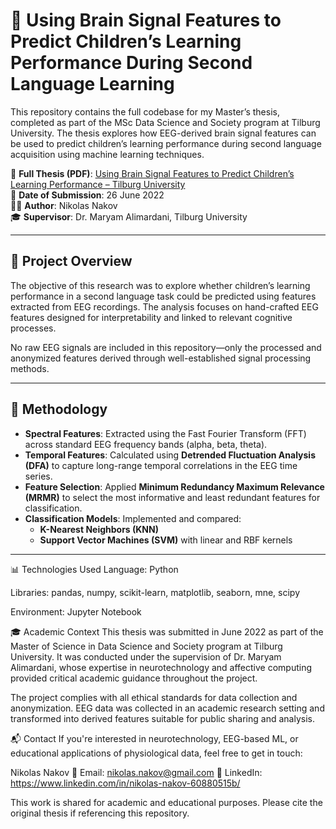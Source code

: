 # 🧠 Using Brain Signal Features to Predict Children’s Learning Performance During Second Language Learning

This repository contains the full codebase for my Master’s thesis, completed as part of the MSc Data Science and Society program at Tilburg University. The thesis explores how EEG-derived brain signal features can be used to predict children’s learning performance during second language acquisition using machine learning techniques.

📄 **Full Thesis (PDF)**: [Using Brain Signal Features to Predict Children’s Learning Performance – Tilburg University](https://arno.uvt.nl/show.cgi?fid=161326)  
📅 **Date of Submission**: 26 June 2022  
👨‍🎓 **Author**: Nikolas Nakov  
🎓 **Supervisor**: Dr. Maryam Alimardani, Tilburg University

---

## 🧠 Project Overview

The objective of this research was to explore whether children’s learning performance in a second language task could be predicted using features extracted from EEG recordings. The analysis focuses on hand-crafted EEG features designed for interpretability and linked to relevant cognitive processes.

No raw EEG signals are included in this repository—only the processed and anonymized features derived through well-established signal processing methods.

---

## 🧪 Methodology

- **Spectral Features**: Extracted using the Fast Fourier Transform (FFT) across standard EEG frequency bands (alpha, beta, theta).
- **Temporal Features**: Calculated using **Detrended Fluctuation Analysis (DFA)** to capture long-range temporal correlations in the EEG time series.
- **Feature Selection**: Applied **Minimum Redundancy Maximum Relevance (MRMR)** to select the most informative and least redundant features for classification.
- **Classification Models**: Implemented and compared:
  - **K-Nearest Neighbors (KNN)**
  - **Support Vector Machines (SVM)** with linear and RBF kernels

---

📊 Technologies Used
Language: Python

Libraries:
pandas, numpy, scikit-learn, matplotlib, seaborn, mne, scipy

Environment: Jupyter Notebook

🎓 Academic Context
This thesis was submitted in June 2022 as part of the Master of Science in Data Science and Society program at Tilburg University. It was conducted under the supervision of Dr. Maryam Alimardani, whose expertise in neurotechnology and affective computing provided critical academic guidance throughout the project.

The project complies with all ethical standards for data collection and anonymization. EEG data was collected in an academic research setting and transformed into derived features suitable for public sharing and analysis.

📬 Contact
If you're interested in neurotechnology, EEG-based ML, or educational applications of physiological data, feel free to get in touch:

Nikolas Nakov
📧 Email: nikolas.nakov@gmail.com
🔗 LinkedIn: https://www.linkedin.com/in/nikolas-nakov-60880515b/

This work is shared for academic and educational purposes. Please cite the original thesis if referencing this repository.